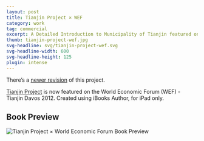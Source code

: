 ```yaml
---
layout: post
title: Tianjin Project × WEF
category: work
tag: commercial
excerpt: A Detailed Introduction to Municipality of Tianjin featured on the World Economic Forum
thumb: tianjin-project-wef.jpg
svg-headline: svg/tianjin-project-wef.svg
svg-headline-width: 600
svg-headline-height: 125
plugin: intense
---
```


<p class="note">There&rsquo;s a <a href="{% post_url /work/commercial/2013-10-29-tianjin-project-revision %}">newer revision</a> of this project.</p>

<p><a href="{% post_url /work/commercial/2012-06-11-tianjin-project %}">Tianjin Project</a> is now featured on the World Economic Forum (WEF) - Tianjin Davos 2012. Created using iBooks Author, for iPad only.</p>

<h2>Book Preview</h2>
<p><img src="{{ site.file }}/tianjin-project-wef-preview-merged.jpg" alt="Tianjin Project &times; World Economic Forum Book Preview"></p>
